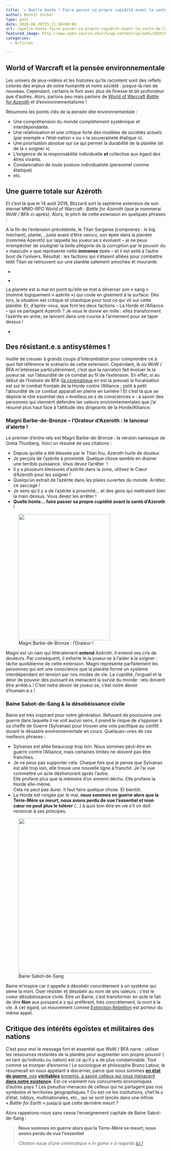 ```yaml
---
title: '« Quelle honte ! Faire passer sa propre cupidité avant la santé de (la planète) d&rsquo;Azeroth » World of Warcraft, Battle for Azeroth : une extension écologiste !'
author: Benoît Ischer
type: post
date: 2020-08-26T15:21:26+00:00
url: /quelle-honte-faire-passer-sa-propre-cupidite-avant-la-sante-de-la-planete-dazeroth-world-of-warcraft-battle-for-azeroth-une-extension-ecologiste/
featured_image: http://www.open-source.church/wp-content/uploads/2020/08/14459-the-game-theorists-the-science-of-world-of-warcraft-e1598455131466.jpg
categories:
  - Articles

---
```

## World of Warcraft et la pensée environnementale 

Les univers de jeux-vidéos et les histoires qu&rsquo;ils racontent sont des reflets colorés des enjeux de notre humanité et notre société : jusque-là rien de nouveau. Cependant, certains le font avec plus de finesse et de profondeur que d&rsquo;autres. Alors, parlons peu mais parlons de [World of Warcraft][1] _[Battle for Azeroth][1]_ et d&rsquo;environnementalisme ! 

<!--more-->

Résumons les points clés de la pensée dite environnementale :

  * Une compréhension du monde complètement systémique et interdépendante.
  * Une relativisation et une critique forte des modèles de sociétés actuels (par exemple « l&rsquo;état-nation » ou « la souveraineté étatique »).
  * Une priorisation absolue sur ce qui permet la durabilité de la planète (et de la « soigner »)
  * L&rsquo;exigence de la responsabilité individuelle **et** collective aux égard des êtres vivants.
  * Condamnation de toute posture individualiste (personnel comme étatique)
  * etc.

## Une guerre totale sur Azéroth 

Et c&rsquo;est là que le 14 août 2018, Blizzard sort la septième extension de son éternel MMO-RPG World of Warcraft : _Battle for Azeroth_ (que je nommerai WoW / BFA ci-après). Alors, le pitch de cette extension en quelques phrases : 

A la fin de l&rsquo;extension précédente, le Titan Sargeras (comprenez : le big méchant), plante, , juste avant d&rsquo;être vaincu, son épée dans la planète (nommée Azeroth) sur laquelle les joueur.se.s évoluent &#8211; je ne peux m&#8217;empêcher de souligner la belle allégorie de la corruption par le pouvoir du « masculin » que représente cette **immense** épée &#8211; et il est exilé à l&rsquo;autre bout de l&rsquo;univers. Résultat : les factions qui s&rsquo;étaient alliées pour combattre ledit Titan se retrouvent sur une planète salement amochée et mourante. 

<ul class="wp-block-gallery columns-2 is-cropped">
  <li class="blocks-gallery-item">
    <figure><a href="https://www.open-source.church/wp-content/uploads/2020/08/14459-the-game-theorists-the-science-of-world-of-warcraft-1024x574.jpg"><img src="https://www.open-source.church/wp-content/uploads/2020/08/14459-the-game-theorists-the-science-of-world-of-warcraft-1024x574.jpg" alt="" data-id="29840" data-link="https://www.open-source.church/?attachment_id=29840" class="wp-image-29840" /></a></figure>
  </li>
  <li class="blocks-gallery-item">
    <figure><a href="https://www.open-source.church/wp-content/uploads/2020/08/maxresdefault-1-1024x576.jpg"><img src="https://www.open-source.church/wp-content/uploads/2020/08/maxresdefault-1-1024x576.jpg" alt="" data-id="29841" data-link="https://www.open-source.church/?attachment_id=29841" class="wp-image-29841" srcset="https://www.open-source.church/wp-content/uploads/2020/08/maxresdefault-1-1024x576.jpg 1024w, https://www.open-source.church/wp-content/uploads/2020/08/maxresdefault-1-300x169.jpg 300w, https://www.open-source.church/wp-content/uploads/2020/08/maxresdefault-1-768x432.jpg 768w, https://www.open-source.church/wp-content/uploads/2020/08/maxresdefault-1.jpg 1280w" sizes="(max-width: 767px) 89vw, (max-width: 1000px) 54vw, (max-width: 1071px) 543px, 580px" /></a></figure>
  </li>
</ul>

La planète est si mal en point qu&rsquo;elle se met à déverser son « sang » (nommé logiquement « azérite ») qui coule en gisement à la surface. Dès lors, la situation est critique et chaotique pour tout ce qui vit sur cette planète. Et, d&rsquo;après-vous, que font les deux factions &#8211; La Horde et l&rsquo;Alliance &#8211; qui se partagent Azeroth ? Je vous le donne en mille : elles transforment l&rsquo;azérite en arme, se lancent dans une course à l&rsquo;armement pour se taper dessus !

<ul class="wp-block-gallery columns-1 is-cropped">
  <li class="blocks-gallery-item">
    <figure><a href="https://www.open-source.church/wp-content/uploads/2020/08/giphy.gif"><img src="https://www.open-source.church/wp-content/uploads/2020/08/giphy.gif" alt="" data-id="29838" data-link="https://www.open-source.church/?attachment_id=29838" class="wp-image-29838" /></a></figure>
  </li>
</ul>

## Des résistant.e.s antisystèmes !

Inutile de creuser à grands coups d&rsquo;interprétation pour comprendre ce à quoi fait référence le scénario de cette extension. Cependant, là où WoW / BFA m&rsquo;intéresse particulièrement, c&rsquo;est que la narration fait évoluer le.la joueur.se. sur l&rsquo;absurdité de ce combat au fil de l&rsquo;extension. En effet, si au début de l&rsquo;histoire de BFA ([la cinématique][2] en est la preuve) la focalisation est sur le combat frontale de la Horde contre l&rsquo;Alliance ; petit à petit l&rsquo;absurdité de ce combat apparaît en pleine en lumière ! Et c&rsquo;est là que se déploie le rôle essentiel des « éveilleur.se.s de consciences » : à savoir des personnes qui viennent défendre les valeurs environnementales que j&rsquo;ai résumé plus haut face à l&rsquo;attitude des dirigeants de la Horde/Alliance.

### Magni Barbe-de-Bronze &#8211; l&rsquo;Orateur d&rsquo;Azeroth : le lanceur d&rsquo;alerte ! 

Le premier d&rsquo;entre-iels est Magni Barbe-de-Bronze : la version nanesque de Greta Thunberg. Voici un résumé de ses citations : 

  * Depuis qu’elle a été blessée par le Titan fou, Azeroth hurle de douleur. 
  * Je perçois de l’azérite à proximité. Quelque chose semble en drainer une terrible puissance. Vous devez l’arrêter&nbsp; !
  * Il y a plusieurs blessures d’azérite dans la zone, utilisez le Cœur d’Azeroth pour les soigner&nbsp;! 
  * Quelqu’un extrait de l’azérite dans les plaies ouvertes du monde. Arrêtez ce saccage&nbsp;! 
  * Je sens qu’il y a de l’azérite à proximité… et des gens qui mettraient bien la main dessus. Vous devez les arrêter&nbsp;! 
  * **Quelle honte… faire passer sa propre cupidité avant la santé d’Azeroth** ! 

<div class="wp-block-image">
  <figure class="aligncenter is-resized"><a href="https://www.open-source.church/wp-content/uploads/2020/08/690608-magni-barbe-de-bronze.jpg"><img src="https://www.open-source.church/wp-content/uploads/2020/08/690608-magni-barbe-de-bronze.jpg" alt="" class="wp-image-29837" width="288" height="398" srcset="https://www.open-source.church/wp-content/uploads/2020/08/690608-magni-barbe-de-bronze.jpg 576w, https://www.open-source.church/wp-content/uploads/2020/08/690608-magni-barbe-de-bronze-217x300.jpg 217w" sizes="(max-width: 288px) 100vw, 288px" /></a><figcaption>Magni Barbe-de-Bronze : l&rsquo;Orateur !</figcaption></figure>
</div>

Magni est un nain qui littéralement **entend** Azéroth. Il entend ses cris de douleurs. Par conséquent, il exhorte le.la joueur.se à l&rsquo;aider à la soigner : tâche quotidienne de cette extension. Magni représente parfaitement les personnes qui ont une conscience que la planète forme un système interdépendant en tension par nos modes de vie. La cupidité, l&rsquo;orgueil et le désir de pouvoir des puissant.es menacent la survie du monde : iels doivent être arrêté.s ! C&rsquo;est notre devoir de joueur.se, c&rsquo;est notre devoir d&rsquo;humain.e.s ! 

### Baine Sabot-de-Sang & la désobéissance civile 

Baine est très inspirant pour notre génération. Refusant de poursuivre une guerre dans laquelle il ne voit aucun sens, il prend le risque de s&rsquo;opposer à sa cheffe de Guerre (Sylvanas) pour trouver une voie pacifique au conflit durant le désastre environnementale en cours. Quelques-unes de ces meilleurs phrases :

  * Sylvanas est allée beaucoup trop loin. Nous sommes peut-être en guerre contre l’Alliance, mais certaines limites ne doivent pas être franchies. 
  * Je ne peux pas supporter cela.&nbsp;Chaque fois que je pense que Sylvanas est allé trop loin, elle trouve une nouvelle ligne à franchir.&nbsp;Je l’ai vue commettre un acte déshonorant après l’autre.  
    Elle profane plus que la mémoire d’un ennemi déchu.&nbsp;Elle profane la Horde elle-même.  
    Cela ne peut pas durer.&nbsp;Il faut faire quelque chose.&nbsp;Et bientôt. 
  * La Horde est rongée par le mal, **nous sommes en guerre alors que la Terre-Mère se meurt, nous avons perdu de vue l&rsquo;essentiel et mon cœur ne peut plus le tolérer** (&#8230;) à quoi bon être en vie s&rsquo;il on doit renoncer à ses principes.

<div class="wp-block-image">
  <figure class="aligncenter is-resized"><a href="https://www.open-source.church/wp-content/uploads/2020/08/687012-baine-sabot-de-sang.jpg"><img src="https://www.open-source.church/wp-content/uploads/2020/08/687012-baine-sabot-de-sang.jpg" alt="" class="wp-image-29842" width="440" height="489" srcset="https://www.open-source.church/wp-content/uploads/2020/08/687012-baine-sabot-de-sang.jpg 879w, https://www.open-source.church/wp-content/uploads/2020/08/687012-baine-sabot-de-sang-270x300.jpg 270w, https://www.open-source.church/wp-content/uploads/2020/08/687012-baine-sabot-de-sang-768x854.jpg 768w" sizes="(max-width: 440px) 100vw, 440px" /></a><figcaption>Baine Sabot-de-Sang </figcaption></figure>
</div>

Baine m&rsquo;inspire car il appelle à désobéir concrètement à un système qui sème la mort. Oser résister et désobéir au nom de ses valeurs : c&rsquo;est le coeur désobéissance civile. Être un Baine, c&rsquo;est transformer en acte le fait de dire _**Non**_ aux puissant.e.s qui préfèrent, très concrètement, la mort à la vie. A cet égard, un mouvement comme [Extinction Rébellion][3] est porteur du même appel.

## Critique des intérêts égoïstes et militaires des nations 

C&rsquo;est pour moi le message fort et essentiel que WoW / BFA narre : utiliser les ressources restantes de la planète pour augmenter son propre pouvoir ( en tant qu&rsquo;individu ou nation) est ce qu&rsquo;il y a de plus condamnable. Tout comme se tromper d&rsquo;ennemis ! Le sociologue et philosophe Bruno Latour, le résumerait en nous appelant à discerner, parce que nous sommes **[en état de guerre][4]**[, nos][4] **[véritables][4]** [ennemis, à savoir celleux qui nous menacent][4] **[dans notre existenc][4]e**. Est-ce vraiment nos concurrents économiques d&rsquo;autres pays ? Les pseudos-menaces de celleux qui ne partagent pas nos symboles et territoires géographiques ? Ou est-ce les institutions, chef.fe.s d&rsquo;état, lobbys, multinationales, etc., qui se sont lancés dans une infinie « _Battle for Earth_ » jusqu&rsquo;à que cette dernière meurt ? 

Alors rappelons-nous sans cesse l&rsquo;enseignement capitale de Baine Sabot-de-Sang : 

<blockquote class="wp-block-quote">
  <p>
    <strong>Nous sommes en guerre alors que la Terre-Mère se meurt, nous avons perdu de vue l&rsquo;essentiel</strong>
  </p>
  
  <cite>Citation issue d&rsquo;une cinématique « in game » à regarde <a href="https://youtu.be/wglGRU9UWYs?t=97">ici !</a></cite>
</blockquote>

 [1]: https://worldofwarcraft.com/fr-fr/battle-for-azeroth
 [2]: https://www.youtube.com/watch?v=4ust2kgtvD8
 [3]: https://extinctionrebellion.fr/
 [4]: http://www.bruno-latour.fr/fr/node/634.html